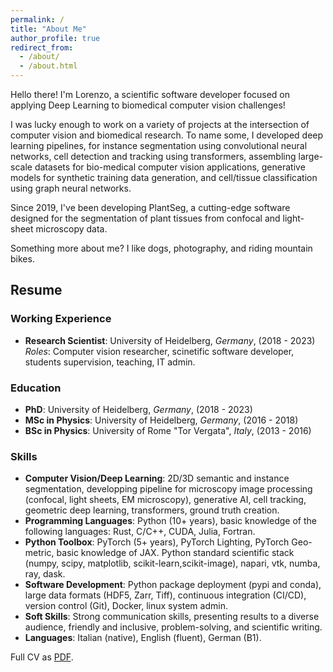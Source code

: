 ```yaml
---
permalink: /
title: "About Me"
author_profile: true
redirect_from: 
  - /about/
  - /about.html
---
```

Hello there! I'm Lorenzo, a scientific software developer focused on applying Deep Learning to biomedical computer vision challenges! 

I was lucky enough to work on a variety of projects at the intersection of computer vision and biomedical research. To name some, I developed deep learning pipelines, for instance segmentation using convolutional neural networks, cell detection and tracking using transformers, assembling large-scale datasets for bio-medical computer vision applications, generative models for synthetic training data generation, and cell/tissue classification using graph neural networks.

Since 2019, I've been developing PlantSeg, a cutting-edge software designed for the segmentation of plant tissues from confocal and light-sheet microscopy data.

Something more about me? I like dogs, photography, and riding mountain bikes. 

## Resume

### Working Experience
- **Research Scientist**: University of Heidelberg, *Germany*, (2018 - 2023)  
  *Roles*: Computer vision researcher, scinetific software developer, students supervision, teaching, IT admin.

### Education
- **PhD**: University of Heidelberg, *Germany*, (2018 - 2023)
- **MSc in Physics**: University of Heidelberg, *Germany*, (2016 - 2018)
- **BSc in Physics**: University of Rome "Tor Vergata", *Italy*, (2013 - 2016)

### Skills
- **Computer Vision/Deep Learning**: 2D/3D semantic and instance segmentation, developping pipeline for microscopy image processing (confocal, light sheets, EM microscopy), generative AI, cell tracking, geometric deep learning, transformers, ground truth creation.
- **Programming Languages**: Python (10+ years), basic knowledge of the following languages: Rust, C/C++, CUDA, Julia, Fortran.
- **Python Toolbox**: PyTorch (5+ years), PyTorch Lighting, PyTorch Geo-
metric, basic knowledge of JAX. Python standard scientific stack (numpy, scipy, matplotlib, scikit-learn,scikit-image), napari, vtk, numba, ray, dask.
- **Software Development**: Python package deployment (pypi and conda), large data formats (HDF5, Zarr, Tiff), continuous integration (CI/CD), version control (Git), Docker, linux system admin.
- **Soft Skills**: Strong communication skills, presenting results to a diverse audience, friendly and inclusive, problem-solving, and scientific writing.
- **Languages**: Italian (native), English (fluent), German (B1).

Full CV as [PDF](/files/CV.pdf).
